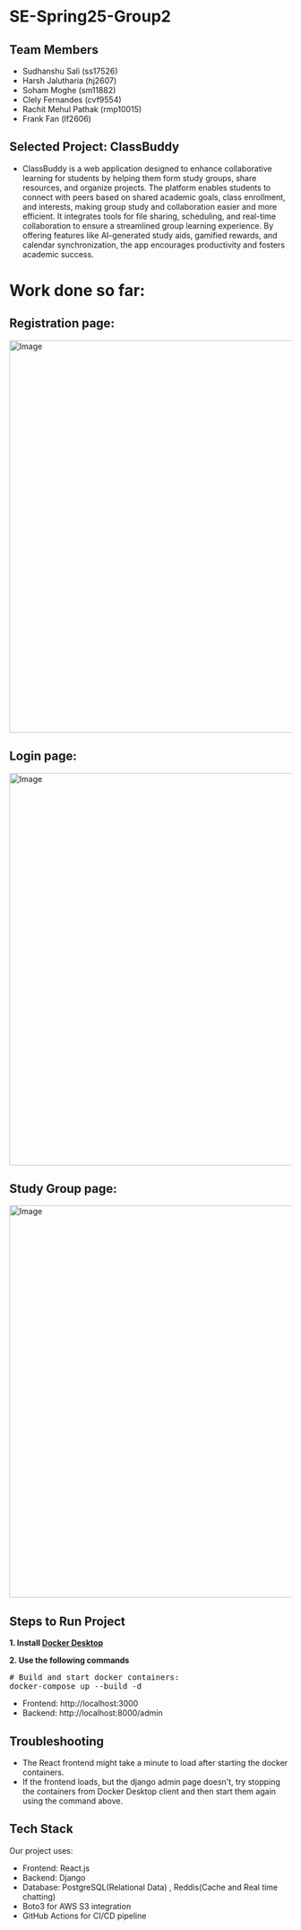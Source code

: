 # SE-Spring25-Group2

## Team Members
- Sudhanshu Sali (ss17526)
- Harsh Jalutharia (hj2607)
- Soham Moghe (sm11882)
- Clely Fernandes (cvf9554)
- Rachit Mehul Pathak (rmp10015)
- Frank Fan (lf2606)

## Selected Project: ClassBuddy

- ClassBuddy is a web application designed to enhance collaborative learning for students by helping them form study groups, share resources, and organize projects. The platform enables students to connect with peers based on shared academic goals, class enrollment, and interests, making group study and collaboration easier and more efficient. It integrates tools for file sharing, scheduling, and real-time collaboration to ensure a streamlined group learning experience. By offering features like AI-generated study aids, gamified rewards, and calendar synchronization, the app encourages productivity and fosters academic success.

# Work done so far:

## Registration page:

<img src="https://drive.google.com/uc?export=view&id=1rSpQz_hPOmarxcfSILTFAUEz2uimsuQ0" alt="Image" width="700"/>

## Login page:

<img src="https://drive.google.com/uc?export=view&id=1oeBV6Lri8wqsSinR5Pgjt8KwXI8WVWOn" alt="Image" width="700"/>

## Study Group page:

<img src="https://drive.google.com/uc?export=view&id=1ptqOJqDaKcMxvJaX1w6v03zKXsRo_65b" alt="Image" width="700"/>

## Steps to Run Project
**1. Install [Docker Desktop](https://www.docker.com/products/docker-desktop/)**

**2. Use the following commands** 

<pre># Build and start docker containers:
docker-compose up --build -d
</pre>


- Frontend: http://localhost:3000
- Backend: http://localhost:8000/admin

## Troubleshooting
- The React frontend might take a minute to load after starting the docker containers. 
- If the frontend loads, but the django admin page doesn't, try stopping the containers from Docker Desktop client and then start them again using the command above.

## Tech Stack
Our project uses:
- Frontend: React.js
- Backend: Django
- Database: PostgreSQL(Relational Data) , Reddis(Cache and Real time chatting)
- Boto3 for AWS S3 integration
- GitHub Actions for CI/CD pipeline
  
